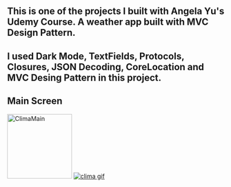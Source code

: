 ## This is one of the projects I built with Angela Yu's Udemy Course. A weather app built with MVC Design Pattern.

## I used Dark Mode, TextFields, Protocols, Closures, JSON Decoding, CoreLocation and MVC Desing Pattern in this project.

## Main Screen

<img style="display:inline;" title="main" src="https://i.ibb.co/yRY6cyx/Clima-App-Screenshot.png" alt="ClimaMain" width="150" />
<a href="https://user-images.githubusercontent.com/81168104/148537618-298c628e-e9f5-48b0-b976-e64dd264e4ee.gif"> <img src="![Simulator Screen Recording - iPhone 11 - 2022-01-07 at 14 24 45](https://user-images.githubusercontent.com/81168104/148537618-298c628e-e9f5-48b0-b976-e64dd264e4ee.gif)
" title="clima gif" /> </a>


